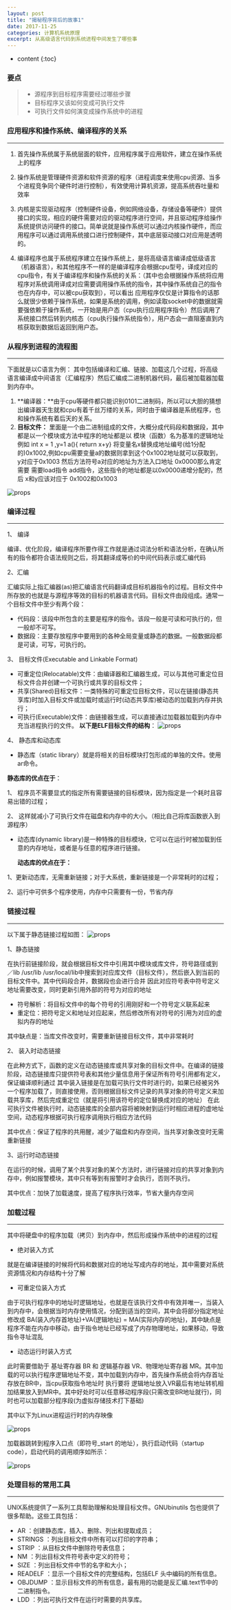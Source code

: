 ```yaml
---
layout: post
title: "揭秘程序背后的故事1"
date: 2017-11-25
categories: 计算机系统原理
excerpt: 从高级语言代码到系统进程中间发生了哪些事
---
```


* content
{:toc}

###   要点
 
>* 源程序到目标程序需要经过哪些步骤
>* 目标程序又该如何变成可执行文件
>* 可执行文件如何演变成操作系统中的进程
 
### 应用程序和操作系统、编译程序的关系 
---
1. 首先操作系统属于系统层面的软件，应用程序属于应用软件，建立在操作系统上的程序


2. 操作系统是管理硬件资源和软件资源的程序（进程调度来使用cpu资源、当多个进程竞争同个硬件时进行控制），有效使用计算机资源，提高系统吞吐量和效率


3. 内核是实现驱动程序（控制硬件设备，例如网络设备，存储设备等硬件）提供接口的实现，相应的硬件需要对应的驱动程序进行空间，并且驱动程序给操作系统提供访问硬件的接口。简单说就是操作系统可以通过内核操作硬件，而应用程序可以通过调用系统接口进行控制硬件，其中底层驱动接口对应用是透明的。 


4. 编译程序也属于系统程序建立在操作系统上，是将高级语言编译成低级语言（机器语言），和其他程序不一样的是编译程序会根据cpu型号，译成对应的cpu指令，有关于编译程序和操作系统的关系：（其中也会根据操作系统将应用程序对系统调用译成对应需要调用操作系统的指令，其中操作系统自己的指令也在内存中，可以被cpu获取到），可以看出 应用程序仅仅是计算指令的话那么就很少依赖于操作系统，如果是系统的调用，例如读取socket中的数据就需要强依赖于操作系统，一开始是用户态（cpu执行应用程序指令）然后调用了系统接口然后转到内核态（cpu执行操作系统指令），用户态会一直阻塞直到内核获取到数据后返回到用户态。
   
### 从程序到进程的流程图
---

下面就是以C语言为例： 其中包括编译和汇编、链接、加载这几个过程，将高级语言编译成中间语言（汇编程序）然后汇编成二进制机器代码，最后被加载器加载到内存中。


1. **编译器：**由于cpu等硬件都只能识别0101二进制码，所以可以大胆的猜想出编译器天生就和cpu有着千丝万缕的关系，同时由于编译器是系统程序，也和操作系统有着后天的关系。
2. **目标文件：** 里面是一个由二进制组成的文件，大概分成代码段和数据段，其中都是以一个模块或方法中程序的地址都是以 模块（函数）名为基准的逻辑地址 例如 int x = 1 ,y=1 a(){ return x+y} 
将变量名x替换成地址编号(给1分配的)0x1002,例如cpu需要变量a的数据则拿到这个0x1002地址就可以获取到，y对应于0x1003 然后方法符号a对应的地址为方法入口地址 0x0000那么肯定需要 需要load指令 add指令，这些指令的地址都是以0x0000递增分配的，然后 x和y应该对应于 0x1002和0x1003
 
![props](http://dymdmy2120.github.io//static/post_image/p-complier-link.jpg)


### 编译过程
---
1、 编译

编译、优化阶段，编译程序所要作得工作就是通过词法分析和语法分析，在确认所有的指令都符合语法规则之后，将其翻译成等价的中间代码表示或汇编代码

2、汇编 

汇编实际上指汇编器(as)把汇编语言代码翻译成目标机器指令的过程。目标文件中所存放的也就是与源程序等效的目标的机器语言代码。目标文件由段组成。通常一个目标文件中至少有两个段：
 
* 代码段：该段中所包含的主要是程序的指令。该段一般是可读和可执行的，但一般却不可写。
* 数据段：主要存放程序中要用到的各种全局变量或静态的数据。一般数据段都是可读，可写，可执行的。

3、 目标文件(Executable and Linkable Format)

* 可重定位(Relocatable)文件：由编译器和汇编器生成，可以与其他可重定位目标文件合并创建一个可执行或共享的目标文件；
* 共享(Shared)目标文件：一类特殊的可重定位目标文件，可以在链接(静态共享库)时加入目标文件或加载时或运行时(动态共享库)被动态的加载到内存并执行；
* 可执行(Executable)文件：由链接器生成，可以直接通过加载器加载到内存中充当进程执行的文件。
**以下是ELF目标文件的结构**：
![props](http://dymdmy2120.github.com//static/post_image/elf.png)
 
4、 静态库和动态库

* 静态库（static library）就是将相关的目标模块打包形成的单独的文件。使用ar命令。
 
 **静态库的优点在于**：

1、 程序员不需要显式的指定所有需要链接的目标模块，因为指定是一个耗时且容易出错的过程；


2、 这样就减小了可执行文件在磁盘和内存中的大小。（相比自己将库函数嵌入到源程序）


* 动态库(dynamic library)是一种特殊的目标模块，它可以在运行时被加载到任意的内存地址，或者是与任意的程序进行链接。
 
   **动态库的优点在于：**
 
1、更新动态库，无需重新链接；对于大系统，重新链接是一个非常耗时的过程；


2、运行中可供多个程序使用，内存中只需要有一份，节省内存

### 链接过程
---
以下属于静态链接过程如图：
![props](http://dymdmy2120.github.io//static/post_image/link.jpg)

1、静态链接

在执行前链接阶段，就会根据目标文件中引用其中模块或库文件，符号路径或到 ／lib /usr/lib /usr/local/lib中搜索到对应库文件（目标文件），然后嵌入到当前的目标文件中。其中代码段合并，数据段也会进行合并 因此对应符号表中符号定义地址需要改变，同时更新引用外部的符号为对应的地址

* 符号解析：将目标文件中的每个符号的引用刚好和一个符号定义联系起来
* 重定位：把符号定义和地址对应起来，然后修改所有对符号的引用为对应的虚拟内存的地址


其中缺点是：当库文件改变时，需要重新链接目标文件，其中非常耗时

2、 装入时动态链接

在此种方式下，函数的定义在动态链接库或共享对象的目标文件中。在编译的链接阶段，动态链接库只提供符号表和其他少量信息用于保证所有符号引用都有定义，保证编译顺利通过
其中装入链接是在加载可执行文件时进行的，如果已经被另外一个程序加载了，则直接使用，否则根据目标文件记录的共享对象的符号定义来加载共享库，然后完成重定位（就是将引用该符号的定位替换成对应的地址）
在此可执行文件被执行时，动态链接库的全部内容将被映射到运行时相应进程的虚地址空间，动态程序根据可执行程序调用执行相应方法代码


其中优点：保证了程序的共用醒，减少了磁盘和内存空间，当共享对象改变时无需重新链接


3、运行时动态链接

在运行的时候，调用了某个共享对象的某个方法时，进行链接对应的共享对象到内存中，例如报警模块，其中只有等到有报警时才会执行，否则不执行。
 
其中优点：加快了加载速度，提高了程序执行效率，节省大量内存空间
 
### 加载过程
---
其中将硬盘中的程序加载（拷贝）到内存中，然后形成操作系统中的进程的过程

* 绝对装入方式

就是在编译链接的时候将代码和数据对应的地址写成内存的地址，其中需要对系统资源情况和内存结构十分了解

* 可重定位装入方式

由于可执行程序中的地址时逻辑地址，也就是在该执行文件中有效并唯一，当装入到内存中，会根据当时内存使用情况，分配到适当的空间，其中会将部分指定地址修改成 BA(装入内存首地址)+VA(逻辑地址) = MA(实际内存的地址)，其中缺点是程序不能在内存中移动，由于指令地址已经写成了内存物理地址，如果移动，导致指令寻址混乱 

* 动态运行时装入方式

此时需要借助于 基址寄存器 BR 和 逻辑基存器 VR、物理地址寄存器 MR。其中加载的可以执行程序逻辑地址不变，其中加载到内存中，首先操作系统会将内存首址存放在BR中，当cpu获取指令地址时 执行要将 逻辑地址放入VR最后有地址转机相加结果放入到MR中。其中好处时可以任意移动程序段(只需改变BR地址就行)，同时也可以加载部分程序段(为虚拟存储技术打下基础)

其中以下为Linux进程运行时的内存映像

![props](http://dymdmy2120.github.com//static/post_image/memory.png)

加载器跳转到程序入口点（即符号_start 的地址），执行启动代码（startup code），启动代码的调用顺序如所示：
 
![props](http://dymdmy2120.github.io//static/post_image/program-start.png)

### 处理目标的常用工具
---
UNIX系统提供了一系列工具帮助理解和处理目标文件。GNUbinutils 包也提供了很多帮助。这些工具包括：

* AR ：创建静态库，插入、删除、列出和提取成员；
* STRINGS ：列出目标文件中所有可以打印的字符串；
* STRIP ：从目标文件中删除符号表信息；
* NM ：列出目标文件符号表中定义的符号；
* SIZE ：列出目标文件中节的名字和大小；
* READELF ：显示一个目标文件的完整结构，包括ELF 头中编码的所有信息。
* OBJDUMP ：显示目标文件的所有信息，最有用的功能是反汇编.text节中的二进制指令。
* LDD ：列出可执行文件在运行时需要的共享库。


